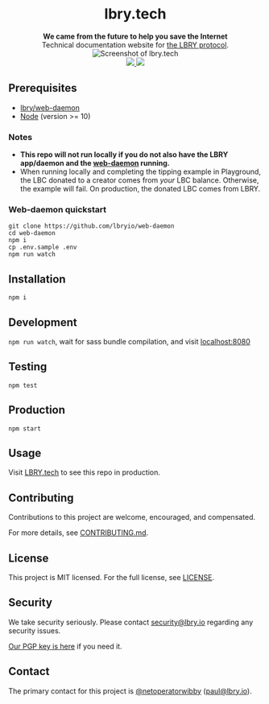<h1 align="center">lbry.tech</h1>

<div align="center">
  <strong>We came from the future to help you save the Internet</strong>
</div>

<div align="center">
  Technical documentation website for <a href="https://lbry.io">the LBRY protocol</a>.
</div>

<div align="center">
  <img src="https://spee.ch/f2c2c29f7e6a76d84b341c5f42a832db7589b410/dottech-2018-october.png" title="Screenshot of lbry.tech"/>
</div>

<div align="center">
  <a href="https://travis-ci.org/lbryio/lbry.tech">
    <img src="https://img.shields.io/travis/lbryio/lbry.tech/master.svg?style=flat-square"/>
  </a>

  <a href="https://snyk.io/test/github/lbryio/lbry.tech">
    <img src="https://snyk.io/test/github/lbryio/lbry.tech/badge.svg?style=flat-square"/>
  </a>
</div>



## Prerequisites
- [lbry/web-daemon](https://github.com/lbryio/web-daemon)
- [Node](https://nodejs.org) (version >= 10)

### Notes
- **This repo will not run locally if you do not also have the LBRY app/daemon and the [web-daemon](https://github.com/lbryio/web-daemon) running.**
- When running locally and completing the tipping example in Playground, the LBC donated to a creator comes from _your_ LBC balance. Otherwise, the example will fail. On production, the donated LBC comes from LBRY.

### Web-daemon quickstart
```
git clone https://github.com/lbryio/web-daemon
cd web-daemon
npm i
cp .env.sample .env
npm run watch
```

## Installation

`npm i`

## Development
`npm run watch`, wait for sass bundle compilation, and visit [localhost:8080](http://localhost:8080)

## Testing
`npm test`

## Production
`npm start`

## Usage
Visit [LBRY.tech](https://lbry.tech) to see this repo in production.

## Contributing
Contributions to this project are welcome, encouraged, and compensated.

For more details, see [CONTRIBUTING.md](CONTRIBUTING.md).

## License
This project is MIT licensed. For the full license, see [LICENSE](LICENSE).

## Security
We take security seriously. Please contact [security@lbry.io](mailto:security@lbry.io) regarding any security issues.

[Our PGP key is here](https://keybase.io/lbry/key.asc) if you need it.

## Contact
The primary contact for this project is [@netoperatorwibby](https://github.com/netoperatorwibby) (paul@lbry.io).
